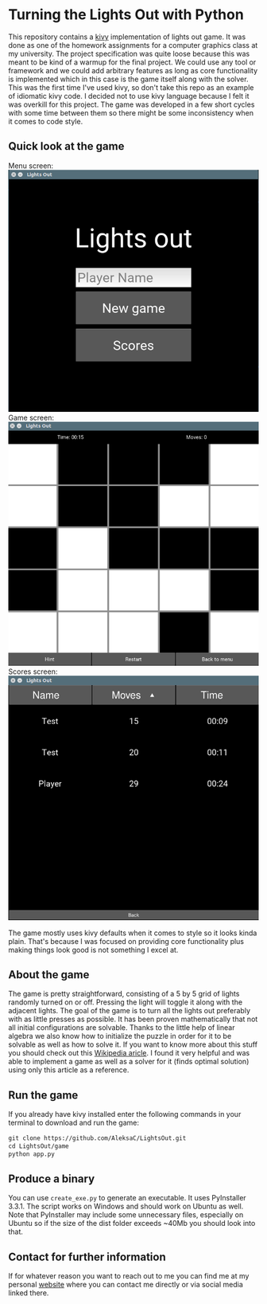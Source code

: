 # Turning the Lights Out with Python
This repository contains a [kivy](https://kivy.org/#home) implementation of lights out game.
It was done as one of the homework assignments for a computer graphics class at my university. 
The project specification was quite loose because this was meant to be kind of a warmup for 
the final project. We could use any tool or framework and we could add arbitrary features as 
long as core functionality is implemented which in this case is the game itself along with 
the solver. This was the first time I've used kivy, so don't take this repo as an example of 
idiomatic kivy code. I decided not to use kivy language because I felt it was overkill for this
project. The game was developed in a few short cycles with some time between them so there
might be some inconsistency when it comes to code style.
## Quick look at the game
Menu screen:  
![menu](./screenshots/menu.png?raw=true)  
Game screen:  
![game](./screenshots/game.png?raw=true)  
Scores screen:  
![scores](./screenshots/scores.png?raw=true)  

The game mostly uses kivy defaults when it comes to style so it looks 
kinda plain. That's because I was focused on providing core functionality plus 
making things look good is not something I excel at.
## About the game
The game is pretty straightforward, consisting of a 5 by 5 grid 
of lights randomly turned on or off. Pressing the light will toggle 
it along with the adjacent lights. The goal of the game is to turn all 
the lights out preferably with as little presses as possible.
It has been proven mathematically that not all initial configurations
are solvable. Thanks to the little help of linear algebra we also know how 
to initialize the puzzle in order for it to be solvable as well as how to 
solve it. If you want to know more about this stuff you should check out 
this [Wikipedia aricle](https://en.wikipedia.org/wiki/Lights_Out_(game)).
I found it very helpful and was able to implement a game as well as a solver 
for it (finds optimal solution) using only this article as a reference.
## Run the game
If you already have kivy installed enter the following commands in your terminal to download
and run the game:
```
git clone https://github.com/AleksaC/LightsOut.git
cd LightsOut/game
python app.py
```
## Produce a binary
You can use `create_exe.py` to generate an executable. It uses PyInstaller 3.3.1. The
script works on Windows and should work on Ubuntu as well. Note that PyInstaller may include
some unnecessary files, especially on Ubuntu so if the size of the dist folder exceeds ~40Mb 
you should look into that.
## Contact for further information
If for whatever reason you want to reach out to me you can find me at my
personal [website](https://aleksac.me) where you can contact
me directly or via social media linked there.
